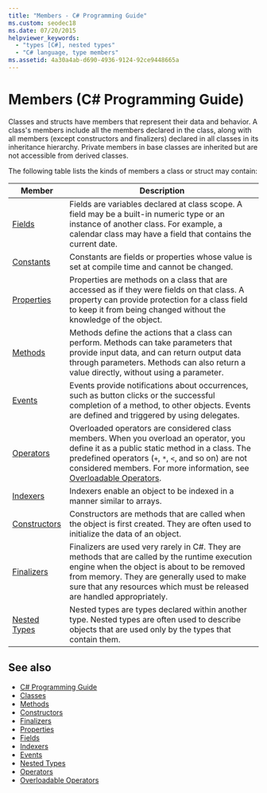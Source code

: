 ```yaml
---
title: "Members - C# Programming Guide"
ms.custom: seodec18
ms.date: 07/20/2015
helpviewer_keywords: 
  - "types [C#], nested types"
  - "C# language, type members"
ms.assetid: 4a30a4ab-d690-4936-9124-92ce9448665a
---
```

# Members (C# Programming Guide)
Classes and structs have members that represent their data and behavior. A class's members include all the members declared in the class, along with all members (except constructors and finalizers) declared in all classes in its inheritance hierarchy. Private members in base classes are inherited but are not accessible from derived classes.  
  
 The following table lists the kinds of members a class or struct may contain:  
  
|Member|Description|  
|------------|-----------------|  
|[Fields](../../../csharp/programming-guide/classes-and-structs/fields.md)|Fields are variables declared at class scope. A field may be a built-in numeric type or an instance of another class. For example, a calendar class may have a field that contains the current date.|  
|[Constants](../../../csharp/programming-guide/classes-and-structs/constants.md)|Constants are fields or properties whose value is set at compile time and cannot be changed.|  
|[Properties](../../../csharp/programming-guide/classes-and-structs/properties.md)|Properties are methods on a class that are accessed as if they were fields on that class. A property can provide protection for a class field to keep it from being changed without the knowledge of the object.|  
|[Methods](../../../csharp/programming-guide/classes-and-structs/methods.md)|Methods define the actions that a class can perform. Methods can take parameters that provide input data, and can return output data through parameters. Methods can also return a value directly, without using a parameter.|  
|[Events](../../../csharp/programming-guide/events/index.md)|Events provide notifications about occurrences, such as button clicks or the successful completion of a method, to other objects. Events are defined and triggered by using delegates.|  
|[Operators](../../../csharp/programming-guide/statements-expressions-operators/operators.md)|Overloaded operators are considered class members. When you overload an operator, you define it as a public static method in a class. The predefined operators (`+`, `*`, `<`, and so on) are not considered members. For more information, see [Overloadable Operators](../../../csharp/programming-guide/statements-expressions-operators/overloadable-operators.md).|  
|[Indexers](../../../csharp/programming-guide/indexers/index.md)|Indexers enable an object to be indexed in a manner similar to arrays.|  
|[Constructors](../../../csharp/programming-guide/classes-and-structs/constructors.md)|Constructors are methods that are called when the object is first created. They are often used to initialize the data of an object.|  
|[Finalizers](../../../csharp/programming-guide/classes-and-structs/destructors.md)|Finalizers are used very rarely in C#. They are methods that are called by the runtime execution engine when the object is about to be removed from memory. They are generally used to make sure that any resources which must be released are handled appropriately.|  
|[Nested Types](../../../csharp/programming-guide/classes-and-structs/nested-types.md)|Nested types are types declared within another type. Nested types are often used to describe objects that are used only by the types that contain them.|  
  
## See also

- [C# Programming Guide](../../../csharp/programming-guide/index.md)
- [Classes](../../../csharp/programming-guide/classes-and-structs/classes.md)
- [Methods](../../../csharp/programming-guide/classes-and-structs/methods.md)
- [Constructors](../../../csharp/programming-guide/classes-and-structs/constructors.md)
- [Finalizers](../../../csharp/programming-guide/classes-and-structs/destructors.md)
- [Properties](../../../csharp/programming-guide/classes-and-structs/properties.md)
- [Fields](../../../csharp/programming-guide/classes-and-structs/fields.md)
- [Indexers](../../../csharp/programming-guide/indexers/index.md)
- [Events](../../../csharp/programming-guide/events/index.md)
- [Nested Types](../../../csharp/programming-guide/classes-and-structs/nested-types.md)
- [Operators](../../../csharp/programming-guide/statements-expressions-operators/operators.md)
- [Overloadable Operators](../../../csharp/programming-guide/statements-expressions-operators/overloadable-operators.md)
